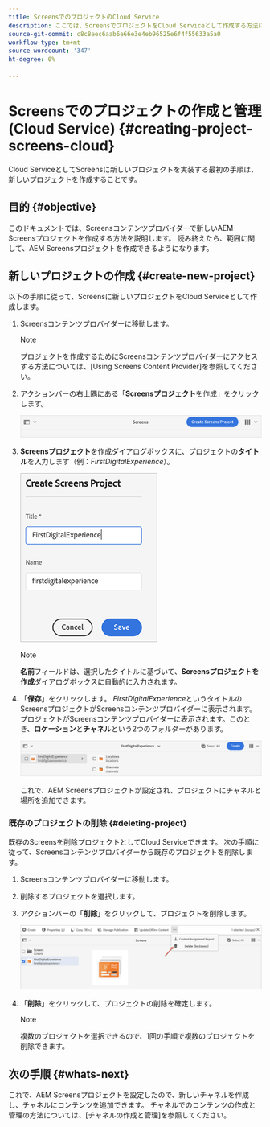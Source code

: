 ```yaml
---
title: ScreensでのプロジェクトのCloud Service
description: ここでは、ScreensでプロジェクトをCloud Serviceとして作成する方法について説明します。
source-git-commit: c8c8eec6aab6e66e3e4eb96525e6f4f55633a5a0
workflow-type: tm+mt
source-wordcount: '347'
ht-degree: 0%

---
```



# Screensでのプロジェクトの作成と管理(Cloud Service) {#creating-project-screens-cloud}

Cloud ServiceとしてScreensに新しいプロジェクトを実装する最初の手順は、新しいプロジェクトを作成することです。

## 目的 {#objective}

このドキュメントでは、Screensコンテンツプロバイダーで新しいAEM Screensプロジェクトを作成する方法を説明します。 読み終えたら、範囲に関して、AEM Screensプロジェクトを作成できるようになります。

## 新しいプロジェクトの作成 {#create-new-project}

以下の手順に従って、Screensに新しいプロジェクトをCloud Serviceとして作成します。

1. Screensコンテンツプロバイダーに移動します。

   >[!NOTE]
   >プロジェクトを作成するためにScreensコンテンツプロバイダーにアクセスする方法については、[Using Screens Content Provider]を参照してください。

1. アクションバーの右上隅にある「**Screensプロジェクト**&#x200B;を作成」をクリックします。

   ![](/help/screens-cloud/assets/create-content/create-screens-project1.png)

1. **Screensプロジェクト**&#x200B;を作成ダイアログボックスに、プロジェクトの&#x200B;**タイトル**&#x200B;を入力します（例：*FirstDigitalExperience*）。

   ![](/help/screens-cloud/assets/create-content/create-screens-project2.png)

   >[!NOTE]
   >**名前**&#x200B;フィールドは、選択したタイトルに基づいて、**Screensプロジェクトを作成**&#x200B;ダイアログボックスに自動的に入力されます。

1. 「**保存**」をクリックします。 *FirstDigitalExperience*&#x200B;というタイトルのScreensプロジェクトがScreensコンテンツプロバイダーに表示されます。 プロジェクトがScreensコンテンツプロバイダーに表示されます。このとき、**ロケーション**&#x200B;と&#x200B;**チャネル**&#x200B;という2つのフォルダーがあります。

   ![](/help/screens-cloud/assets/create-content/create-screens-project3.png)

   これで、AEM Screensプロジェクトが設定され、プロジェクトにチャネルと場所を追加できます。

### 既存のプロジェクトの削除 {#deleting-project}

既存のScreensを削除プロジェクトとしてCloud Serviceできます。
次の手順に従って、Screensコンテンツプロバイダーから既存のプロジェクトを削除します。

1. Screensコンテンツプロバイダーに移動します。
1. 削除するプロジェクトを選択します。
1. アクションバーの「**削除**」をクリックして、プロジェクトを削除します。

   ![](/help/screens-cloud/assets/create-content/create-project5.png)

1. 「**削除**」をクリックして、プロジェクトの削除を確定します。

   >[!NOTE]
   >複数のプロジェクトを選択できるので、1回の手順で複数のプロジェクトを削除できます。

## 次の手順 {#whats-next}

これで、AEM Screensプロジェクトを設定したので、新しいチャネルを作成し、チャネルにコンテンツを追加できます。 チャネルでのコンテンツの作成と管理の方法については、[チャネルの作成と管理]を参照してください。
